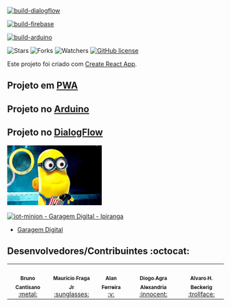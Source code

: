 [![build-dialogflow](https://github.com/brunocantisano/iot-minion/actions/workflows/dialogflow.yml/badge.svg?branch=master)](https://github.com/brunocantisano/iot-minion/actions/workflows/dialogflow.yml)

[![build-firebase](https://github.com/brunocantisano/iot-minion/actions/workflows/firebase.yml/badge.svg?branch=master)](https://github.com/brunocantisano/iot-minion/actions/workflows/firebase.yml)

[![build-arduino](https://github.com/brunocantisano/iot-minion/actions/workflows/arduino.yml/badge.svg?branch=master)](https://github.com/brunocantisano/iot-minion/actions/workflows/build.yml)

![Stars](https://img.shields.io/github/stars/brunocantisano/iot-minion.svg)
![Forks](https://img.shields.io/github/forks/brunocantisano/iot-minion.svg)
![Watchers](https://img.shields.io/github/watchers/brunocantisano/iot-minion.svg)
[![GitHub license](https://img.shields.io/github/license/Naereen/StrapDown.js.svg)](https://github.com/Naereen/StrapDown.js/blob/master/LICENSE)

Este projeto foi criado com [Create React App](https://github.com/facebook/create-react-app).

## Projeto em [PWA](pwa/README.md)
## Projeto no [Arduino](arduino/README.md)
## Projeto no [DialogFlow](dialogflow/README.md)

![Laughing](./others/imgs/laughing-lol.gif)

[![iot-minion - Garagem Digital - Ipiranga](https://res.cloudinary.com/marcomontalbano/image/upload/v1600966110/video_to_markdown/images/youtube--pUK80vrXUAI-c05b58ac6eb4c4700831b2b3070cd403.jpg)](https://youtu.be/pUK80vrXUAI "iot-minion - Garagem Digital - Ipiranga")

* [Garagem Digital](https://garagem.ipiranga.io/sentinela-da-garagem-digital/)


## Desenvolvedores/Contribuintes :octocat:

<table>
    <tr>
        <td align="center"><a href="https://github.io/brunocantisano"><img style="border-radius: 50%;" src="https://avatars2.githubusercontent.com/u/11641388?s=400&u=0ba16a79456c2f250e7579cb388fa18c5c2d7d65&v=4" width="100px;" alt="" /><br /><sub><b>Bruno Cantisano</b></sub></a><br /><a href="https://github.com/brunocantisano" title="Bruno Cantisano">:metal:</a></td>
        <td align="center"><a href="https://github.io/mauriciofragajr"><img style="border-radius: 50%;" src="https://avatars1.githubusercontent.com/u/22761689?s=460&u=806503605676192b5d0c363e4490e13d8127ed64&v=4" width="100px;" alt="" /><br /><sub><b>Mauricio Fraga Jr</b></sub></a><br /><a href="https://github.io/mauriciofragajr/" title="MAuricio Fraga">:sunglasses:</a></td>
        <td align="center"><a href="https://github.io/aferreirasv"><img style="border-radius: 50%;" src="https://avatars2.githubusercontent.com/u/43724436?s=460&v=4" width="100px;" alt="" /><br /><sub><b>Alan Ferreira</b></sub></a><br /><a href="https://github.com/aferreirasv" title="Alan Ferreira">:v:</a></td>
        <td align="center"><a href="https://github.io/diogoalexandria"><img style="border-radius: 50%;" src="https://avatars3.githubusercontent.com/u/42212100?s=460&v=4" width="100px;" alt="" /><br /><sub><b>Diogo Agra Alexandria</b></sub></a><br /><a href="https://github.com/diogoalexandria" title="Diogo Alexandria">:innocent:</a></td>
        <td align="center"><a href="https://github.io/AlvaroBeckerig"><img style="border-radius: 50%;" src="https://avatars0.githubusercontent.com/u/12736693?s=460&u=cdff2624a327a43e2765112a54e966a06eac6d79&v=4" width="100px;" alt="" /><br /><sub><b>Alvaro H. Beckerig</b></sub></a><br /><a href="https://github.com/AlvaroBeckerig" title="Álvaro Beckerig">:trollface:</a></td>
    </tr>
</table>
